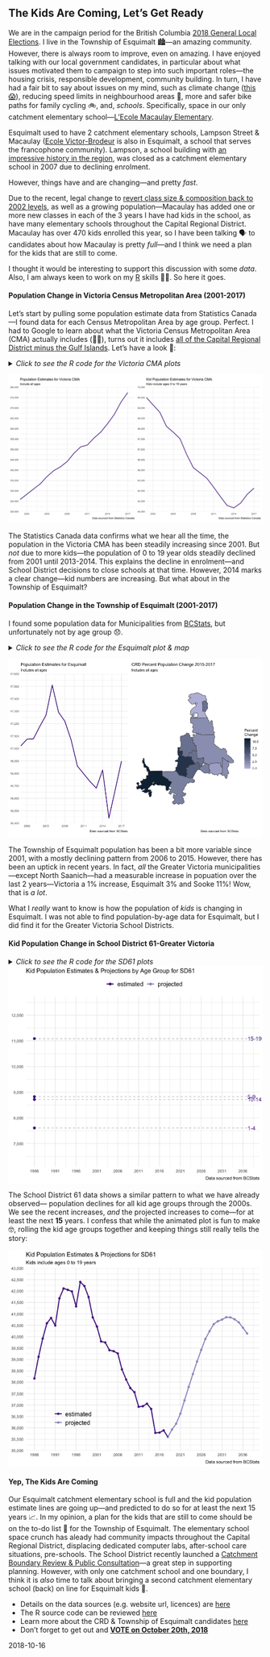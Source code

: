 
<!-- 
This file is licensed with the Creative Commons Attribution 4.0 International License.
-->

## The Kids Are Coming, Let’s Get Ready

We are in the campaign period for the British Columbia [2018 General
Local
Elections](https://elections.bc.ca/political-participants/local-elections-campaign-financing/2018-general-local-elections/).
I live in the Township of Esquimalt 🏙—an amazing community. However,
there is always room to improve, even on amazing. I have enjoyed talking
with our local government candidates, in particular about what issues
motivated them to campaign to step into such important roles—the housing
crisis, responsible development, community building. In turn, I have had
a fair bit to say about issues on my mind, such as climate change ([this
😱](https://www.ipcc.ch/news_and_events/pr_181008_P48_spm.shtml)),
reducing speed limits in neighbourhood areas 🚗, more and safer bike
paths for family cycling 🚲, and, *schools*. Specifically, space in our
only catchment elementary school—[L’Ecole Macaulay
Elementary](https://macaulay.sd61.bc.ca/).

Esquimalt used to have 2 catchment elementary schools, Lampson Street &
Macaulay ([Ecole
Victor-Brodeur](https://en.wikipedia.org/wiki/%C3%89cole_Victor-Brodeur)
is also in Esquimalt, a school that serves the francophone community).
Lampson, a school building with [an impressive history in the
region](https://victoriadailyphoto.blogspot.com/2013/05/lampson-street-school.html),
was closed as a catchment elementary school in 2007 due to declining
enrolment.

However, things have and are changing—and pretty *fast*.

Due to the recent, legal change to [revert class size & composition back
to 2002 levels](https://bctf.ca/IssuesInEducation.aspx?id=5530), as well
as a growing population—Macaulay has added one or more new classes in
each of the 3 years I have had kids in the school, as have many
elementary schools throughout the Capital Regional District. Macaulay
has over 470 kids enrolled this year, so I have been talking 🗣 to
candidates about how Macaulay is pretty *full*—and I think we need a
plan for the kids that are still to come.

I thought it would be interesting to support this discussion with some
*data*. Also, I am always keen to work on my
[R](https://www.r-project.org/) skills 👩‍💻. So here it goes.

#### Population Change in Victoria Census Metropolitan Area (2001-2017)

Let’s start by pulling some population estimate data from Statistics
Canada—I found data for each Census Metropolitan Area by age group.
Perfect. I had to Google to learn about what the Victoria Census
Metropolitan Area (CMA) actually includes (🤦‍♀), turns out it includes
[all of the Capital Regional District minus the Gulf
Islands](https://www12.statcan.gc.ca/census-recensement/2011/as-sa/fogs-spg/Facts-cma-eng.cfm?LANG=Eng&GK=CMA&GC=935).
Let’s have a look 👀:

<details>

<summary><i>Click to see the R code for the Victoria CMA
plots</i></summary>

``` r
## Data: Victoria Census Metropolitan Census Area (British Columbia) Population
## Estimates [Table: 17-10-0078-01 (formerly CANSIM  051-0056) from Statistics Canada

#get Statistics Canada data using cansim package
bc_popn <- get_cansim(1710007801) %>%
  filter(GEO == "Victoria, British Columbia",
         Sex == "Both sexes") %>%
  select(year = REF_DATE, age_group = `Age group`, population_estimate = VALUE) %>% 
  mutate(year = as.integer(year))

#make plot of Victoria CMA population estimates
cma_plot <- bc_popn %>% 
  filter(age_group == "All ages") %>% 
  ggplot(aes(x = year, y = population_estimate, group = 1)) + 
  geom_line(size = 1, colour = "#54278f") +
  scale_x_continuous(limits = c(2001, 2018),
                     breaks = seq(2002, 2017, 3),
                     expand = c(0,0)) +
  scale_y_continuous(limits = c(320000, 380000),
                     breaks = seq(320000, 380000, 5000),
                     expand = c(0,0), labels = comma) +
  labs(title = "Population Estimates for Victoria CMA",
       subtitle = "Include all ages",
       caption = "Data sourced from Statistics Canada") +
  theme_minimal() +
  theme_plots

#kid age groups
kid_ages <- c("0 to 4 years", "5 to 9 years", "10 to 14 years", "15 to 19 years")

#make plot of kid Victoria CMA population estimates
cma_kids_plot <- bc_popn %>% 
  filter(age_group %in% kid_ages) %>% 
  group_by(year) %>% 
  summarise(population_estimate = sum(population_estimate)) %>% 
  ggplot(aes(x = year, y = population_estimate, group = 1)) + 
  geom_line(size = 1, colour = "#54278f") +
  scale_x_continuous(limits = c(2001, 2018),
                     breaks = seq(2002, 2017, 3),
                     expand = c(0,0)) +
  scale_y_continuous(limits = c(64000, 70000),
                     breaks = seq(64000, 70000, 500),
                     expand = c(0,0), labels = comma) +
  labs(title = "Kid Population Estimates for Victoria CMA",
       subtitle = "Kids include ages 0 to 19 years",
       caption = "Data sourced from Statistics Canada") +
  theme_minimal() +
  theme_plots
```

``` r
#plot the Victoria CMA plots
cma_plot + cma_kids_plot
```

</details>

![](sd61_kids_files/figure-gfm/cma-actual-plots-1.png)<!-- -->

The Statistics Canada data confirms what we hear all the time, the
population in the Victoria CMA has been steadily increasing since 2001.
But *not* due to more kids—the population of 0 to 19 year olds steadily
declined from 2001 until 2013-2014. This explains the decline in
enrolment—and School District decisions to close schools at that time.
However, 2014 marks a clear change—kid numbers are increasing. But what
about in the Township of Esquimalt?

#### Population Change in the Township of Esquimalt (2001-2017)

I found some population data for Municipalities from
[BCStats](https://www2.gov.bc.ca/gov/content?id=36D1A7A4BEE248598281824C13CB65B6),
but unfortunately not by age group 😞.

<details>

<summary><i>Click to see the R code for the Esquimalt plot &
map</i></summary>

``` r
## Data: Esquimalt District Municipality population estimates from
## BCStats Population Estimates webpage

#municipalities I want
crd <- c("Central Saanich", "Colwood", "Esquimalt", "Highlands",
         "Langford", "Metchosin", "North Saanich", "Oak Bay", "Saanich",
         "Sidney", "Sooke", "Victoria", "View Royal")

#get the 2001-2011 CRD population estimate data file 
bcstats_mun_2001_2011 <- 
  "http://www.bcstats.gov.bc.ca/Files/0379a32f-cec8-438d-83e0-6724b2a2a272/BCDevelopmentRegionRegionalDistrictandMuncipalPopulationEstimates2001-2011.xls"

get_mun_2001_2011 <- curl_download(bcstats_mun_2001_2011,
                                   destfile = glue(path, "/bcstats_mun_2001_2011.xls"))

crd_2001_2011 <- read_xls(get_mun_2001_2011, skip = 3) %>%  
  filter(Name %in% crd) %>% 
  select(-`2011`, -Type, -SGC)

# get 2011-2017 CRD population estimate data file and merge data with the 2001-2011 data 
bcstats_mun_2011_2017 <- 
  "http://www.bcstats.gov.bc.ca/Files/285cd56c-9be1-4c5e-a153-3deeffa2ac94/BCDevelopmentRegionRegionalDistrictandMuncipalPopulationEstimates2011-2015.xls"

get_mun_2011_2017 <- curl_download(bcstats_mun_2011_2017,
                                   destfile = glue(path, "/bcstats_mun_2011_2017.xls"))

crd_2001_2017 <- read_xls(get_mun_2011_2017, range = ("A3:J48")) %>% 
  filter(Name %in% crd) %>% 
  bind_cols(crd_2001_2011) %>% 
  select(-`2011`, -`Area Type`, -SGC, -Name1) %>% 
  gather(key =  year, value = population_estimate, -Name) %>% 
  mutate(population_estimate = as.numeric(population_estimate),
         year = as.integer(year)) %>% 
  arrange(year)

#plot of Township of Esquimalt population estimates
esquimalt_plot <- crd_2001_2017 %>% 
  filter(Name == "Esquimalt") %>%
  ggplot(aes(x = year, y = population_estimate, group = 1)) + 
  geom_line(size = 1, colour = "#54278f") +
  labs(title = "Population Estimates for Esquimalt",
       subtitle = "Includes all ages",
       caption = "Data sourced from BCStats") +
   scale_x_continuous(limits = c(2001, 2018),
                     breaks = seq(2002, 2017, 3),
                     expand = c(0,0)) +
  scale_y_continuous(limits = c(16400, 17600),
                     breaks = seq(16400, 17600, 100),
                     expand = c(0,0), labels = comma) +
  theme_minimal() +
  theme_plots

#calculate municipality population change for 2015 to 2017
crd_change <- crd_2001_2017 %>% 
  filter(year %in% c(2015, 2017)) %>%
  group_by(Name) %>% 
  mutate(popchange = population_estimate-lag(population_estimate)) %>% 
  mutate(percchange = round((popchange/lag(population_estimate) * 100), digits = 0)) %>% 
  filter(year == 2017) %>% 
  select(-year) 

#map 2 year % population change for municipalities
crd_change_spatial <- municipalities() %>% 
  filter(ADMIN_AREA_ABBREVIATION %in% crd) %>% 
  mutate(Name = ADMIN_AREA_ABBREVIATION) %>% 
  left_join(crd_change) %>% 
  ggplot() +
  geom_sf(aes(fill = percchange)) +
  coord_sf(datum = NA) +
  labs(title = "CRD Percent Population Change 2015-2017",
       subtitle = "Includes all ages",
       caption = "Data sourced from BCStats") +
  scale_fill_gradient(name = "Percent\nChange", low = "#bcbddc", high = "#132B43") +
  theme_minimal() +
  theme_plots
```

``` r
#plot the Esquimalt plots
esquimalt_plot + crd_change_spatial
```

</details>

![](sd61_kids_files/figure-gfm/mun-actual-plots-1.png)<!-- -->

The Township of Esquimalt population has been a bit more variable since
2001, with a mostly declining pattern from 2006 to 2015. However, there
has been an uptick in recent years. In fact, *all* the Greater Victoria
municipalities—except North Saanich—had a measurable increase in
popuation over the last 2 years—Victoria a 1% increase, Esquimalt 3% and
Sooke 11%\! Wow, that is *a lot*.

What I *really* want to know is how the population of *kids* is changing
in Esquimalt. I was not able to find population-by-age data for
Esquimalt, but I did find it for the Greater Victoria School Districts.

#### Kid Population Change in School District 61-Greater Victoria

<details>

<summary><i>Click to see the R code for the SD61
plots</i></summary>

``` r
## Data: School District 61 Population Estimates & Projections from BCStats manual 
## online tool: https://www.bcstats.gov.bc.ca/apps/PopulationProjections.aspx

#get SD61 population estimates & projections
sd61_kids <- read_csv(glue(path, "/Population_Projections.csv")) %>% 
  select(Year, "<1", "1-4", "5-9", "10-14", "15-19") %>% 
  gather(key = age_group, value = population_estimate, -Year) %>% 
  filter(Year < 2038) %>% 
  mutate(age_group = factor(age_group, ordered = TRUE,
                            levels = c("<1", "1-4", "5-9", "10-14", "15-19")),
         data_type = case_when(Year < 2018 ~ "estimated",
                               TRUE ~ "projected"))

#plot of kid population estimates in SD61 by age group
sd61_kids_line_plot <- sd61_kids %>% 
  filter(age_group != "<1") %>% 
  ggplot(aes(Year, population_estimate, group = age_group, colour = data_type)) +
  geom_line(size = 1) +
  geom_segment(aes(xend = 2037 , yend = population_estimate), linetype = 2, colour = 'grey') + 
  geom_point(size = 2) + 
  geom_text(aes(x = 2037.1 , label = age_group), hjust = 0, colour = "#54278f") + 
  coord_cartesian(clip = 'off') + 
  labs(title = "Kid Population Estimates & Projections by Age Group for SD61",
       # subtitle = "Kids include ages 1 to 19 years",
       caption = "Data sourced from BCStats") +
  theme(plot.margin = margin(5.5, 0, 5.5, 5.5)) +
  scale_x_continuous(limits = c(1984, 2040), breaks = seq(1986, 2038, 5), expand = c(0,0)) +
  scale_y_continuous(breaks = seq(6000, 13000, 1000), expand = c(0,0), labels = comma) +
  scale_colour_manual(name = "", values = c("#54278f", "#9e9ac8")) +
  scale_fill_manual(name = "", values = c("#54278f", "#9e9ac8")) +
  theme_minimal() +
  theme_plots +
  theme(legend.position = "top",
        legend.text = element_text(size = 12))

#plot of total sd61 kid population estimates
sd61_kids_total_plot <- sd61_kids %>% 
  group_by(Year, data_type) %>% 
  summarise(population_estimate = sum(population_estimate))  %>% 
  ggplot(aes(x = Year, y = population_estimate, colour = data_type, group = 1)) + 
  geom_point() +
  geom_line(size = 1) +
  labs(title = "Kid Population Estimates & Projections for SD61",
       subtitle = "Kids include ages 0 to 19 years",
       caption = "Data sourced from BCStats") +
  scale_x_continuous(limits = c(1984, 2040), breaks = seq(1986, 2038, 5), expand = c(0,0)) +
  scale_y_continuous(limits = c(35000, 43000), breaks = seq(35000, 43000, 500), expand = c(0,0), labels = comma) +
  scale_colour_manual(name = "", values = c("#54278f", "#9e9ac8")) +
  theme_minimal() +
  theme_plots +
  theme(legend.position = c(.2,.2),
        legend.text = element_text(size = 12)) 
```

``` r
#animate the sd61 age group plot
sd61_kids_line_plot +
  transition_reveal(age_group, Year)

#plot the sd61 total line plot
sd61_kids_total_plot
```

</details>

<img src="sd61_kids_files/figure-gfm/sd61-actual-anim-1.gif" style="display: block; margin: auto;" />

The School District 61 data shows a similar pattern to what we have
already observed— population declines for all kid age groups through the
2000s. We see the recent increases, *and* the projected increases to
come—for at least the next **15** years. I confess that while the
animated plot is fun to make 🤓, rolling the kid age groups together and
keeping things still really tells the
story:

<img src="sd61_kids_files/figure-gfm/sd61-actual-plots-1.png" style="display: block; margin: auto;" />

#### Yep, The Kids Are Coming

Our Esquimalt catchment elementary school is full and the kid population
estimate lines are going up—and predicted to do so for at least the next
15 years 📈. In my opinion, a plan for the kids that are still to come
should be on the to-do list 📜 for the Township of Esquimalt. The
elementary school space crunch has aleady had community impacts
throughout the Capital Regional District, displacing dedicated computer
labs, after-school care situations, pre-schools. The School District
recently launched a [Catchment Boundary Review & Public
Consultation](https://www.sd61.bc.ca/news-events/community/catchmentboundaryreview/)—a
great step in supporting planning. However, with only one catchment
school and one boundary, I think it is *also* time to talk about
bringing a second catchment elementary school (back) on line for
Esquimalt kids 🏫.

  - Details on the data sources (e.g. website url, licences) are
    [here](https://github.com/stephhazlitt/some-assembly-required/blob/master/R/bc-sd61-popn/data/README.md)
  - The R source code can be reviewed
    [here](https://github.com/stephhazlitt/some-assembly-required/blob/master/R/bc-sd61-popn/sd61_kids.Rmd)
  - Learn more about the CRD & Township of Esquimalt candidates
    [here](https://www.timescolonist.com/elections)
  - Don’t forget to get out and [**VOTE on
    October 20th, 2018**](https://www.esquimalt.ca/municipal-hall/elections/2018-election/information-voters)

2018-10-16
